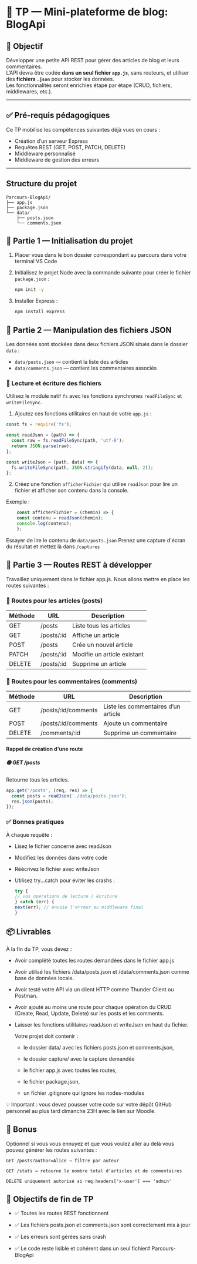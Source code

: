 # 📝 TP — Mini-plateforme de blog: BlogApi

## 🎯 Objectif

Développer une petite API REST pour gérer des articles de blog et leurs commentaires.  
L’API devra être codée **dans un seul fichier `app.js`**, sans routeurs, et utiliser des **fichiers `.json`** pour stocker les données.  
Les fonctionnalités seront enrichies étape par étape (CRUD, fichiers, middlewares, etc.).

---

## ✅ Pré-requis pédagogiques

Ce TP mobilise les compétences suivantes déjà vues en cours :

- Création d’un serveur Express
- Requêtes REST (GET, POST, PATCH, DELETE)
- Middleware personnalisé
- Middleware de gestion des erreurs

---

## Structure du projet

```
Parcours-BlogApi/
├── app.js
├── package.json
└── data/
    ├── posts.json
    └── comments.json

```

## 🚀 Partie 1 — Initialisation du projet

1. Placer vous dans le bon dossier correspondant au parcours dans votre terminal VS Code

2. Initialisez le projet Node avec la commande suivante pour créer le fichier `package.json` :

   ```bash
   npm init -y
    ```

3. Installer Express : 

    ```bash 
    npm install express
    ```

## 💾 Partie 2 — Manipulation des fichiers JSON

Les données sont stockées dans deux fichiers JSON situés dans le dossier `data` :

- `data/posts.json` — contient la liste des articles
- `data/comments.json` — contient les commentaires associés

### 🔄 Lecture et écriture des fichiers

Utilisez le module natif `fs` avec les fonctions synchrones `readFileSync` et `writeFileSync`.

1. Ajoutez ces fonctions utilitaires en haut de votre `app.js` :

```js
const fs = require('fs');

const readJson = (path) => {
  const raw = fs.readFileSync(path, 'utf-8');
  return JSON.parse(raw);
};

const writeJson = (path, data) => {
  fs.writeFileSync(path, JSON.stringify(data, null, 2));
};
```
2. Créez une fonction `afficherFichier` qui utilise `readJson` pour lire un fichier et afficher son contenu dans la console.

Exemple :

```js
    const afficherFichier = (chemin) => {
    const contenu = readJson(chemin);
    console.log(contenu);
    };
```

Essayer de lire le contenu de `data/posts.json`
Prenez une capture d'écran du résultat et mettez là dans `/captures`

## 🧩 Partie 3 — Routes REST à développer

Travaillez uniquement dans le fichier app.js.
Nous allons mettre en place les routes suivantes : 

### 📄 Routes pour les articles (posts)
| Méthode | URL         | Description                 |
| ------- | ----------- | --------------------------- |
| GET     | /posts      | Liste tous les articles     |
| GET     | /posts/\:id | Affiche un article          |
| POST    | /posts      | Crée un nouvel article      |
| PATCH   | /posts/\:id | Modifie un article existant |
| DELETE  | /posts/\:id | Supprime un article         |

### 💬 Routes pour les commentaires (comments)
| Méthode | URL                  | Description                         |
| ------- | -------------------- | ----------------------------------- |
| GET     | /posts/\:id/comments | Liste les commentaires d’un article |
| POST    | /posts/\:id/comments | Ajoute un commentaire               |
| DELETE  | /comments/\:id       | Supprime un commentaire             |


#### Rappel  de création d'une route 

##### 🟢 GET /posts

Retourne tous les articles.

```js 
app.get('/posts', (req, res) => {
  const posts = readJson('./data/posts.json');
  res.json(posts);
});
```


### ✅ Bonnes pratiques

À chaque requête :

- Lisez le fichier concerné avec readJson
- Modifiez les données dans votre code
- Réécrivez le fichier avec writeJson
- Utilisez try...catch pour éviter les crashs :

    ```js
    try {
    // vos opérations de lecture / écriture
    } catch (err) {
    next(err); // envoie l'erreur au middleware final
    }
    ```


## 📦 Livrables

À la fin du TP, vous devez :

- Avoir complété toutes les routes demandées dans le fichier app.js
- Avoir utilisé les fichiers /data/posts.json et /data/comments.json comme base de données locale.
- Avoir testé votre API via un client HTTP comme Thunder Client ou Postman.
- Avoir ajouté au moins une route pour chaque opération du CRUD (Create, Read, Update, Delete) sur les posts et les comments.

- Laisser les fonctions utilitaires readJson et writeJson en haut du fichier.

    Votre projet doit contenir :

    - le dossier data/ avec les fichiers posts.json et comments.json,

    - le dossier capture/ avec la capture demandée

    - le fichier app.js avec toutes les routes,

    - le fichier package.json,

    - un fichier .gitignore qui ignore les nodes-modules

💡 Important : vous devez pousser votre code sur votre dépôt GitHub personnel au plus tard dimanche 23H avec le lien sur Moodle. 

## 🎁 Bonus

Optionnel si vous vous ennuyez et que vous voulez aller au delà vous pouvez générer les routes suivantes :

    GET /posts?author=Alice → filtre par auteur

    GET /stats → retourne le nombre total d’articles et de commentaires

    DELETE uniquement autorisé si req.headers['x-user'] === 'admin'


## 🧪 Objectifs de fin de TP

- ✅ Toutes les routes REST fonctionnent

- ✅ Les fichiers posts.json et comments.json sont correctement mis à jour

- ✅ Les erreurs sont gérées sans crash

- ✅ Le code reste lisible et cohérent dans un seul fichier# Parcours-BlogApi
